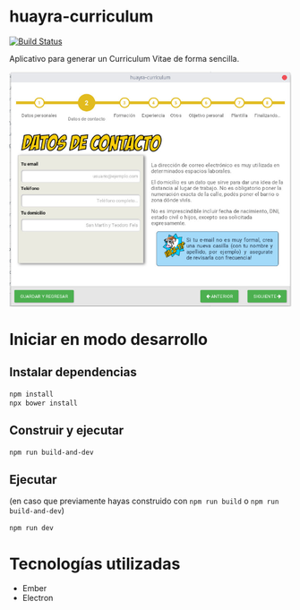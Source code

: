 # huayra-curriculum

[![Build Status](https://travis-ci.org/HuayraLinux/huayra-curriculum.svg?branch=master)](https://travis-ci.org/HuayraLinux/huayra-curriculum)

Aplicativo para generar un Curriculum Vitae de forma sencilla.

![](imagenes/preview2.jpg)

# Iniciar en modo desarrollo

## Instalar dependencias
```
npm install
npx bower install
```

## Construir y ejecutar
```
npm run build-and-dev
```

## Ejecutar
(en caso que previamente hayas construido con `npm run build` o `npm run build-and-dev`)
```
npm run dev
```

# Tecnologías utilizadas

- Ember
- Electron
